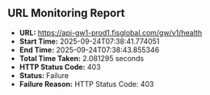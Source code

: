 ## URL Monitoring Report

- **URL:** https://api-gw1-prod1.fisglobal.com/gw/v1/health
- **Start Time:** 2025-09-24T07:38:41.774051
- **End Time:** 2025-09-24T07:38:43.855346
- **Total Time Taken:** 2.081295 seconds
- **HTTP Status Code:** 403
- **Status:** Failure
- **Failure Reason:** HTTP Status Code: 403
